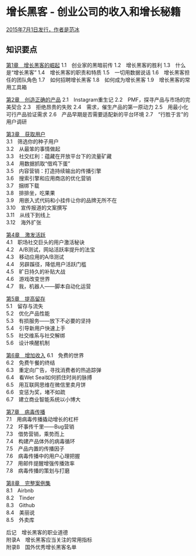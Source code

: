 # 增长黑客 - 创业公司的收入和增长秘籍

[2015年7月1日发行，作者是范冰](https://jobrest.gitbooks.io/growthhacking/content/index.html)    

## 知识要点

[第1章　增长黑客的崛起](notes/01.md)
1.1　创业家的黑暗前传
1.2　增长黑客的胜利
1.3　什么是“增长黑客”
1.4　增长黑客的职责和特质
1.5　一切用数据说话
1.6　增长黑客担任的团队角色
1.7　如何招聘增长黑客
1.8　如何成为增长黑客
1.9　增长黑客的常用工具箱

[第2章　创造正确的产品](notes/02.md)
2.1　Instagram重生记
2.2　PMF，探寻产品与市场的完美契合
2.3　拒绝昂贵的失败
2.4　需求，催生产品的第一原动力
2.5　用最小化可行产品验证需求
2.6　产品早期是否需要适配新的平台环境
2.7　“行胜于言”的用户调研

[第3章　获取用户](notes/03.md)  
3.1　筛选你的种子用户  
3.2　从最笨的事情做起  
3.3　社交红利：蕴藏在开放平台下的流量矿藏  
3.4　用数据抓取“借鸡下蛋”  
3.5　内容营销：打造持续输出的传播引擎  
3.6　搜索引擎和应用商店的优化营销  
3.7　捆绑下载  
3.8　排排坐，吃果果  
3.9　用嵌入式代码和小挂件让你的品牌无所不在  
3.10　宣传报道的文案撰写  
3.11　从线下到线上  
3.12　海外扩张  

[第4章　激发活跃](notes/04.md)  
4.1　职场社交巨头的用户激活秘诀  
4.2　A/B测试，网站活跃率提升的法宝  
4.3　移动应用的A/B测试  
4.4　另辟蹊径，降低用户活跃门槛  
4.5　旷日持久的补贴大战  
4.6　游戏改变世界  
4.7　我，机器人——脚本自动化运营  

[第5章　提高留存](notes/05.md)  
5.1　留存与流失  
5.2　优化产品性能  
5.3　有损服务——放下不必要的坚持  
5.4　引导新用户快速上手  
5.5　社交维系与社交解绑  
5.6　设计唤醒机制  

[第6章　增加收入](notes/06.md)
6.1　免费的世界  
6.2　免费午餐的终结  
6.3　重定向广告，寻找消费者的热追踪弹  
6.4　看Wet Seal如何抓住时尚的脉搏  
6.5　用互联网思维在微信里卖月饼  
6.6　变惩为奖，堵不如疏  
6.7　建立商业智能系统以小博大  

[第7章　病毒传播](notes/07.md)  
7.1　用病毒传播撬动增长的杠杆  
7.2　坏事传千里——Bug营销  
7.3　借势营销，乘势而上  
7.4　构建产品体外的病毒循环  
7.5　产品内置的传播因子  
7.6　病毒传播中的用户心理把握  
7.7　用邮件提醒增强传播效率  
7.8　病毒传播的策划与打磨  

[第8章　完整案例集](notes/08.md)  
8.1　Airbnb  
8.2　Tinder  
8.3　Github  
8.4　美丽说   
8.5　外卖库  

后记　增长黑客的职业道德  
附录A　增长黑客应当关注的常用指标  
附录B　国外优秀增长黑客名单  